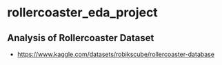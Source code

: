 # rollercoaster_eda_project
## Analysis of Rollercoaster Dataset
- https://www.kaggle.com/datasets/robikscube/rollercoaster-database
